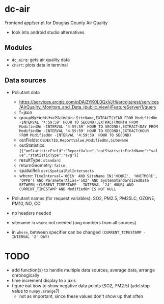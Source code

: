 # dc-air

Frontend app/script for Douglas County Air Quality

- look into android studio alternatives

## Modules
- `dc_airq`: gets air quality data
- `chart`: plots data in terminal

## Data sources

- Pollutant data
    - https://services.arcgis.com/pDAi2YK0L0QxVJHj/arcgis/rest/services/AirQuality_Monitors_and_Data_(public_view)/FeatureServer/1/query 
    - f=json
    - groupByFieldsForStatistics: `SiteName,EXTRACT(YEAR FROM ModifiedOn -INTERVAL '4:59:59' HOUR TO SECOND),EXTRACT(MONTH FROM ModifiedOn -INTERVAL '4:59:59' HOUR TO SECOND),EXTRACT(DAY FROM ModifiedOn -INTERVAL '4:59:59' HOUR TO SECOND),EXTRACT(HOUR FROM ModifiedOn -INTERVAL '4:59:59' HOUR TO SECOND)`
    - outFields: `OBJECTID,ReportValue,ModifiedOn,SiteName`
    - outStatistics: `[{"onStatisticField":"ReportValue","outStatisticFieldName":"value","statisticType":"avg"}]`
    - resultType: `standard`
    - returnGeometry: `false`
    - spatialRel: `esriSpatialRelIntersects`
    - where: `TimeInterval='001h' AND SiteName IN('NCORE', 'WHITMORE', 'OPPD') AND ParameterAlias='SO2' AND SystemStandardizedDate BETWEEN (CURRENT_TIMESTAMP - INTERVAL '24' HOUR) AND CURRENT_TIMESTAMP AND ModifiedOn IS NOT NULL`

- Pollutant names (for request variables): SO2, PM2.5, PM25LC, OZONE, PM10, NO, CO 
- no headers needed
- sitename in `where` not needed (avg numbers from all sources)
- in `where`, between specifier can be changed `(CURRENT_TIMESTAMP - INTERVAL '2' DAY)`

# TODO
- add function(s) to handle multiple data sources, average data, arrange chronogically
- time increment display to x axis
- figure out how to show negative data points (SO2, PM2.5) (add stop value to `numpy.arange`?)
    - not as important, since these values don't show up that often
